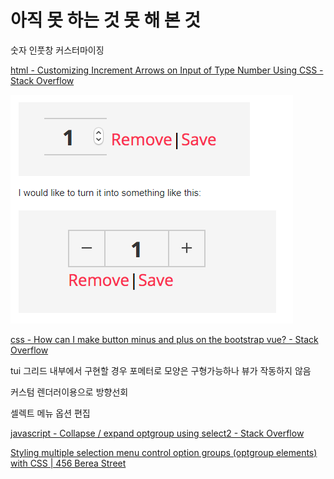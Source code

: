 # 아직 못 하는 것 못 해 본 것



숫자 인풋창 커스터마이징

[html - Customizing Increment Arrows on Input of Type Number Using CSS - Stack Overflow](https://stackoverflow.com/questions/45396280/customizing-increment-arrows-on-input-of-type-number-using-css)

![numberinput](./img/numberinput.png)

[css - How can I make button minus and plus on the bootstrap vue? - Stack Overflow](https://stackoverflow.com/questions/52658814/how-can-i-make-button-minus-and-plus-on-the-bootstrap-vue/52659263)

tui 그리드 내부에서 구현할 경우 포메터로 모양은 구형가능하나 뷰가 작동하지 않음

커스텀 렌더러이용으로 방향선회





셀렉트 메뉴 옵션 편집

[javascript - Collapse / expand optgroup using select2 - Stack Overflow](https://stackoverflow.com/questions/52156973/collapse-expand-optgroup-using-select2)

[Styling multiple selection menu control option groups (optgroup elements) with CSS | 456 Berea Street](https://www.456bereastreet.com/lab/styling-form-controls-revisited/select-multiple-optgroup/)